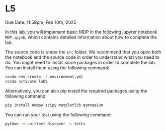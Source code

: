 # L5

Due Date: 11:59pm, Feb 10th, 2025

In this lab, you will implement basic MDP in the following jupyter notebook `MDP.ipynb`, which contains detailed information about how to complete the lab. 

The source code is under the `src` folder. We recommend that you open both the notebook and the source code in order to understand what you need to do. You might need to install some packages in order to complete the lab. You can install them using the following command:

```bash
conda env create -f environment.yml
conda activate lab5
```

Alternatively, you can also pip install the required packages using the following command:

```bash
pip install numpy scipy matplotlib gymnasium
```

You can run your test using the following command:

```bash
python -m unittest discover -s tests
```